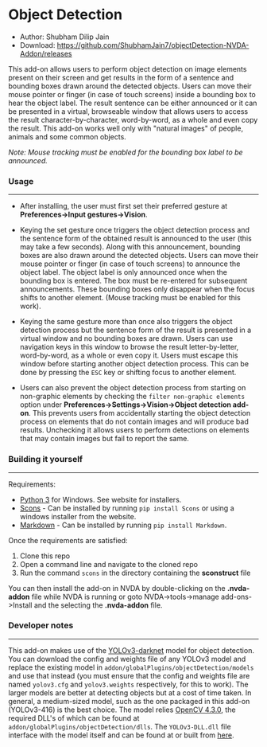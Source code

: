# Object Detection

* Author: Shubham Dilip Jain
* Download: https://github.com/ShubhamJain7/objectDetection-NVDA-Addon/releases

This add-on allows users to perform object detection on image elements present on their screen and get results in the form of a sentence and bounding boxes drawn around the detected objects. Users can move their mouse pointer or finger (in case of touch screens) inside a bounding box to hear the object label. The result sentence can be either announced or it can be presented in a virtual, browseable window that allows users to access the result character-by-character, word-by-word, as a whole and even copy the result. This add-on works well only with "natural images" of people, animals and some common objects.

_Note: Mouse tracking must be enabled for the bounding box label to be announced._

### Usage
----
- After installing, the user must first set their preferred gesture at __Preferences->Input gestures->Vision__. 

- Keying the set gesture once triggers the object detection process and the sentence form of the obtained result is announced to the user (this may take a few seconds). Along with this announcement, bounding boxes are also drawn around the detected objects. Users can move their mouse pointer or finger (in case of touch screens) to announce the object label. The object label is only announced once when the bounding box is entered. The box must be re-entered for subsequent announcements. These bounding boxes only disappear when the focus shifts to another element. (Mouse tracking must be enabled for this work).

- Keying the same gesture more than once also triggers the object detection process but the sentence form of the result is presented in a virtual window and no bounding boxes are drawn. Users can use navigation keys in this window to browse the result letter-by-letter, word-by-word, as a whole or even copy it. Users must escape this window before starting another object detection process. This can be done by pressing the `ESC` key or shifting focus to another element.

- Users can also prevent the object detection process from starting on non-graphic elements by checking the `filter non-graphic elements` option under __Preferences->Settings->Vision->Object detection add-on__. This prevents users from accidentally starting the object detection process on elements that do not contain images and will produce bad results. Unchecking it allows users to perform detections on elements that may contain images but fail to report the same.


### Building it yourself
----
Requirements:
* [Python 3](http://www.python.org) for Windows. See website for installers.
* [Scons](http://www.scons.org/) - Can be installed by running `pip install Scons` or using a windows installer from the website.
* [Markdown](https://pypi.org/project/Markdown/) - Can be installed by running `pip install Markdown`.

Once the requirements are satisfied:
1. Clone this repo
2. Open a command line and navigate to the cloned repo
3. Run the command `scons` in the directory containing the **sconstruct** file

You can then install the add-on in NVDA by double-clicking on the **.nvda-addon** file while NVDA is running or goto NVDA->tools->manage add-ons->Install and the selecting the **.nvda-addon** file.

### Developer notes
----
This add-on makes use of the [YOLOv3-darknet](https://pjreddie.com/darknet/yolo/) model for object detection. You can download the config and weights file of any YOLOv3 model and replace the existing model in `addon/globalPlugins/objectDetection/models` and use that instead (you must ensure that the config and weights file are named `yolov3.cfg` and `yolov3.weights` respectively, for this to work). The larger models are better at detecting objects but at a cost of time taken. In general, a medium-sized model, such as the one packaged in this add-on (YOLOv3-416) is the best choice.
The model relies [OpenCV 4.3.0](https://opencv.org/), the required DLL's of which can be found at `addon/globalPlugins/objectDetection/dlls`. The `YOLOv3-DLL.dll` file interface with the model itself and can be found at or built from [here](https://github.com/ShubhamJain7/YOLOv3-DLL).
